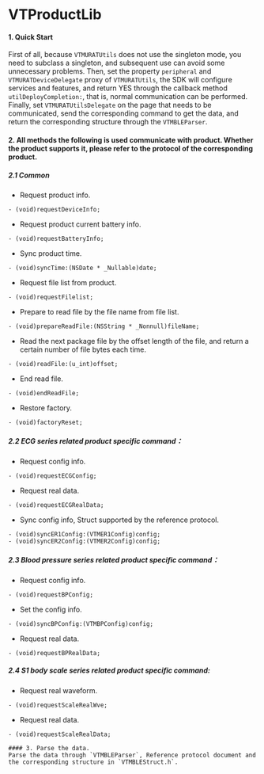 # VTProductLib

 #### 1. Quick Start
 First of all, because `VTMURATUtils` does not use the singleton mode, you need to subclass a singleton, and subsequent use can avoid some unnecessary problems.
 Then, set the property `peripheral` and `VTMURATDeviceDelegate` proxy of `VTMURATUtils`, the SDK will configure services and features, and return YES through the callback method `utilDeployCompletion:`, that is, normal communication can be performed.
 Finally, set `VTMURATUtilsDelegate` on the page that needs to be communicated, send the corresponding command to get the data, and return the corresponding structure through the `VTMBLEParser`.

 #### 2. All methods the following is used communicate with product. Whether the product supports it, please refer to the protocol of the corresponding product.

 ##### 2.1 Common
 - Request product info.
 ```
 - (void)requestDeviceInfo;
 ```
 
- Request product current battery info.
 ```
 - (void)requestBatteryInfo;
 ```

 - Sync product time.
 ```
 - (void)syncTime:(NSDate * _Nullable)date;
 ```

 - Request file list from product.
 ```
 - (void)requestFilelist;
 ```

 - Prepare to read file by the file name from file list.
 ```
 - (void)prepareReadFile:(NSString * _Nonnull)fileName;
 ```

 - Read the next package file by the offset length of the file, and return a certain number of file bytes each time.
 ```
 - (void)readFile:(u_int)offset;
 ```

 - End read file.
 ```
 - (void)endReadFile;
 ```

 - Restore factory.
 ```
 - (void)factoryReset;
 ```
 ##### 2.2 ECG series related product specific command：
 - Request config info.
 ```
 - (void)requestECGConfig;
 ```

 - Request real data.
 ```
 - (void)requestECGRealData;
 ```

 - Sync config info, Struct supported by the reference protocol.
 ```
 - (void)syncER1Config:(VTMER1Config)config;
 - (void)syncER2Config:(VTMER2Config)config;
 ```
 ##### 2.3 Blood pressure series related product specific command：
 - Request config info.
 ```
 - (void)requestBPConfig;
 ```

 - Set the config info.
 ```
 - (void)syncBPConfig:(VTMBPConfig)config;
 ```

 - Request real data.
 ```
 - (void)requestBPRealData;
 ```
 ##### 2.4 S1 body scale series related product specific command:
 - Request real waveform.
 ```
 - (void)requestScaleRealWve;
 ```

 - Request real data.
 ```
 - (void)requestScaleRealData;

 #### 3. Parse the data.
 Parse the data through `VTMBLEParser`, Reference protocol document and the corresponding structure in `VTMBLEStruct.h`.
